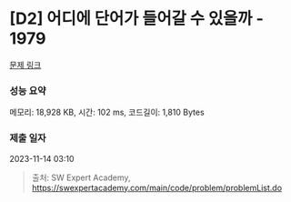 # [D2] 어디에 단어가 들어갈 수 있을까 - 1979 

[문제 링크](https://swexpertacademy.com/main/code/problem/problemDetail.do?contestProbId=AV5PuPq6AaQDFAUq) 

### 성능 요약

메모리: 18,928 KB, 시간: 102 ms, 코드길이: 1,810 Bytes

### 제출 일자

2023-11-14 03:10



> 출처: SW Expert Academy, https://swexpertacademy.com/main/code/problem/problemList.do